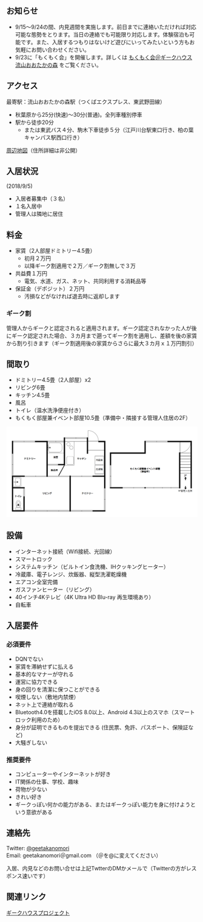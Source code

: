 　
## お知らせ
* 9/15～9/24の間、内見週間を実施します。前日までに連絡いただければ対応可能な態勢をとります。当日の連絡でも可能限り対応します。体験宿泊も可能です。また、入居するつもりはないけど遊びにいってみたいという方もお気軽にお問い合わせください。
* 9/23に「もくもく会」を開催します。詳しくは [もくもく会＠ギークハウス流山おおたかの森](https://geetakanomori.connpass.com/event/100878/) をご覧ください。

## アクセス
最寄駅：流山おおたかの森駅（つくばエクスプレス、東武野田線）
* 秋葉原から25分(快速)～30分(普通)。全列車種別停車
* 駅から徒歩20分
  * または東武バス４分、駒木下車徒歩５分（江戸川台駅東口行き、柏の葉キャンパス駅西口行き）

[周辺地図](https://drive.google.com/open?id=1WKVXbXgkUtFrii1tMolxQxDgWRo-SJ-_&usp=sharing)（住所詳細は非公開）

## 入居状況
(2018/9/5)
* 入居者募集中（３名）
* １名入居中
* 管理人は隣地に居住

## 料金
* 家賃（2人部屋ドミトリー4.5畳）
  * 初月２万円
  * 以降ギーク割適用で２万／ギーク割無しで３万
* 共益費１万円
  * 電気、水道、ガス、ネット、共同利用する消耗品等
* 保証金（デポジット）２万円
  * 汚損などがなければ退去時に返却します

### ギーク割
管理人からギークと認定されると適用されます。ギーク認定されなかった人が後にギーク認定された場合、３カ月まで遡ってギーク割を適用し、差額を後の家賃から割り引きます（ギーク割適用後の家賃からさらに最大３カ月ｘ１万円割引）

## 間取り
* ドミトリー4.5畳（2人部屋）x2
* リビング6畳
* キッチン4.5畳
* 風呂
* トイレ（温水洗浄便座付き）
* もくもく部屋兼イベント部屋10.5畳（準備中・隣接する管理人住居の2F）

<img src="madorizu.png" width="700">

## 設備
* インターネット接続（Wifi接続、光回線）
* スマートロック
* システムキッチン（ビルトイン食洗機、IHクッキングヒーター）
* 冷蔵庫、電子レンジ、炊飯器、縦型洗濯乾燥機
* エアコン全室完備
* ガスファンヒーター（リビング）
* 40インチ4Kテレビ（4K Ultra HD Blu-ray 再生環境あり）
* 自転車

## 入居要件

### 必須要件
* DQNでない
* 家賃を滞納せずに払える
* 基本的なマナーが守れる
* 運営に協力できる
* 身の回りを清潔に保つことができる
* 喫煙しない（敷地内禁煙）
* ネット上で連絡が取れる
* Bluetooth4.0を搭載したiOS 8.0以上、Android 4.3以上のスマホ（スマートロック利用のため）
* 身分が証明できるものを提出できる (住民票、免許、パスポート、保険証など)
* 大騒ぎしない

### 推奨要件
* コンピューターやインターネットが好き
* IT関係の仕事、学校、趣味
* 荷物が少ない
* きれい好き
* ギークっぽい何かの能力がある、またはギークっぽい能力を身に付けようという意欲がある

## 連絡先
Twitter: [@geetakanomori](https://twitter.com/geetakanomori)  
Email: geetakanomori＠gmail.com （＠を@に変えてください）

入居、内見などのお問い合せは上記TwtterのDMかメールで（Twitterの方がレスポンス速いです）

## 関連リンク
[ギークハウスプロジェクト](http://geekhouse.tumblr.com/)
